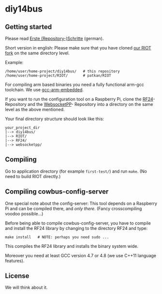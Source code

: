 diy14bus
========


Getting started
---------------
Please read [Erste (Repository-)Schritte](http://michz.github.io/diy14bus/2014/12/Erste-Repo-Schritte/) (german).

Short version in english:
Please make sure that you have cloned
[our RIOT fork](https://github.com/patkan/RIOT) on the same directory level.

Example:

    /home/user/home-project/diy14bus/   # this repository
    /home/user/home-project/RIOT/       # patkan/RIOT


For compiling arm based binaries you need a fully functional arm-gcc toolchain.
We use [gcc-arm-embedded](https://launchpad.net/~terry.guo/+archive/ubuntu/gcc-arm-embedded).

If you want to run the configuration tool on a Raspberry Pi,
clone the
[RF24](https://github.com/edoardoo/RF24)-
Repository and the 
[WebsocketPP](https://github.com/zaphoyd/websocketpp.git)-
Repository into a directory on the same level as the above mentioned.

Your final directory structure should look like this:

    your_project_dir
    |--> diy14bus/
    |--> RIOT/
    |--> RF24/
    |--> websocketpp/


Compiling
---------
Go to application directory (for example `first-test/`) and run `make`.
(No need to build RIOT directly.)


Compiling cowbus-config-server
------------------------------
One special note about the config-server:
This tool depends on a Raspberry Pi and can be compiled there, and *only there*.
(Fancy crosscompiling voodoo possible...)

Before being able to compile cowbus-config-server, you have to compile and install
the RF24 library by changing to the directory RF24 and type:

    make install   # NOTE: perhaps you need sudo ...

This compiles the RF24 library and installs the binary system wide.

Moreover you need at least GCC version 4.7 or 4.8 (we use C++11 language features).



License
-------
We will think about it.
